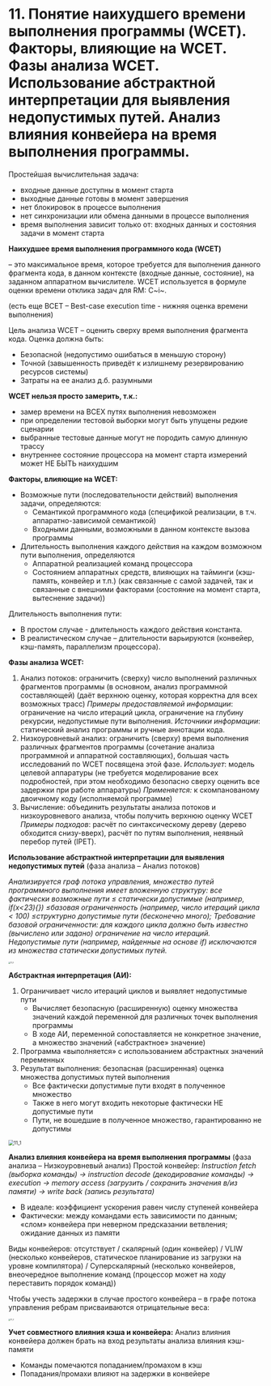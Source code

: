 # 11. Понятие наихудшего времени выполнения программы (WCET). Факторы, влияющие на WCET. Фазы анализа WCET. Использование абстрактной интерпретации для выявления недопустимых путей. Анализ влияния конвейера на время выполнения программы.

Простейшая вычислительная задача:

- входные данные доступны в момент старта
- выходные данные готовы в момент завершения
- нет блокировок в процессе выполнения
- нет синхронизации или обмена данными в процессе выполнения
- время выполнения зависит только от: входных данных и состояния задачи в момент старта

**Наихудшее время выполнения программного кода (WCET)** 

– это максимальное время, которое требуется для выполнения данного фрагмента кода, в данном контексте (входные данные, состояние), на заданном аппаратном вычислителе. WCET используется в формуле оценки времени отклика задач для RM: C~i~.

(есть еще BCET – Best-case execution time - нижняя оценка времени выполнения)

Цель анализа WCET – оценить сверху время выполнения фрагмента кода. Оценка должна быть:

- Безопасной (недопустимо ошибаться в меньшую сторону)
- Точной (завышенность приведёт к излишнему резервированию ресурсов системы)
- Затраты на ее анализ д.б. разумными

**WCET нельзя просто замерить, т.к.:**

- замер времени на ВСЕХ путях выполнения невозможен
- при определении тестовой выборки могут быть упущены редкие сценарии
- выбранные тестовые данные могут не породить самую длинную трассу
- внутреннее состояние процессора на момент старта измерений может НЕ БЫТЬ наихудшим

**Факторы, влияющие на WCET:**

- Возможные пути (последовательности действий) выполнения задачи, определяются:
  - Семантикой программного кода (спецификой реализации, в т.ч. аппаратно-зависимой семантикой)
  - Входными данными, возможными в данном контексте вызова программы
- Длительность выполнения каждого действия на каждом возможном пути выполнения, определяются
  - Аппаратной реализацией команд процессора
  - Состоянием аппаратных средств, влияющих на тайминги (кэш-память, конвейер и т.п.) (как связанные с самой задачей, так и связанные с внешними факторами (состояние на момент старта, вытеснение задачи))

 Длительность выполнения пути:

- В простом случае - длительность каждого действия константа.
- В реалистическом случае – длительности варьируются (конвейер, кэш-память, параллелизм процессора).

**Фазы анализа WCET:**

1. Анализ потоков: ограничить (сверху) число выполнений различных фрагментов программы (в основном, анализ программной составляющей) (даёт верхнюю оценку, которая корректна для всех возможных трасс)
    *Примеры предоставляемой информации*: ограничение на число итераций цикла, ограничение на глубину рекурсии, недопустимые пути выполнения.
    *Источники информации*: статический анализ программы и ручные аннотации кода.
2. Низкоуровневый анализ: ограничить (сверху) время выполнения различных фрагментов программы (сочетание анализа программной и аппаратной составляющих), большая часть исследований по WCET посвящена этой фазе.
   *Использует*: модель целевой аппаратуры (не требуется моделирование всех подробностей, при этом необходимо безопасно сверху оценить все задержки при работе аппаратуры)
   *Применяется:* к скомпанованому двоичному коду (исполняемой программе)
3. Вычисление: объединить результаты анализа потоков и низкоуровневого анализа, чтобы получить верхнюю оценку WCET
    *Примеры подходов*: расчёт по синтаксическому дереву (дерево обходится снизу-вверх), расчёт по путям выполнения, неявный перебор путей (IPET).

 

**Использование абстрактной интерпретации для выявления недопустимых путей** (фаза анализа – Анализ потоков)

*Анализируется граф потока управления, множество путей программного выполнения имеет вложенную структуру: все фактически возможные пути $\le$ статически допустимые (например, if(x<23){})  $\le$базовая ограниченность (например, число итераций цикла < 100)  $\le$структурно допустимые пути (бесконечно много); Требование базовой ограниченности: для каждого цикла должно быть известно (вычислено или задано) ограничение на число итераций. Недопустимые пути (например, найденные на основе if) исключаются из множества статически допустимых путей.*

<img src=".\img\11_0.PNG" alt="11_0" style="zoom: 25%;" />

**Абстрактная интерпретация (АИ):**

1. Ограничивает число итераций циклов и выявляет недопустимые пути
   - Вычисляет безопасную (расширенную) оценку множества значений каждой переменной для различных точек выполнения программы
   - В ходе АИ, переменной сопоставляется не конкретное значение, а множество значений («абстрактное» значение)
2. Программа «выполняется» с использованием абстрактных значений переменных
3. Результат выполнения: безопасная (расширенная) оценка множества допустимых путей выполнения
   - Все фактически допустимые пути входят в полученное множество
   - Также в него могут входить некоторые фактически НЕ допустимые пути
   - Пути, не вошедшие в полученное множество, гарантированно не допустимы

<img src=".\img\11_1.PNG" alt="11_1" style="zoom: 67%;" />

**Анализ влияния конвейера на время выполнения программы** (фаза анализа – Низкоуровневый анализ)
 Простой конвейер:
*Instruction fetch (выборка команды) -> instruction decode (декодирование команды) -> execution -> memory access (загрузить / сохранить значения в/из памяти) -> write back (запись результата)*

- В идеале: коэффициент ускорения равен числу ступеней конвейера
- Фактически: между командами есть зависимости по данным; «слом» конвейера при неверном предсказании ветвления; ожидание данных из памяти

Виды конвейеров: отсутствует / скалярный (один конвейер) / VLIW (несколько конвейеров, статическое планирование из загрузки на уровне компилятора) / Суперскалярный (несколько конвейеров, внеочередное выполнение команд (процессор может на ходу переставить порядок команд))

Чтобы учесть задержки в случае простого конвейера – в графе потока управления ребрам присваиваются отрицательные веса: 

<img src=".\img\11_2.PNG" alt="11_2" style="zoom: 25%;" />

 **Учет совместного влияния кэша и конвейера:**
 Анализ влияния конвейера должен брать на вход результаты анализа влияния кэш-памяти

- Команды помечаются попаданием/промахом в кэш
- Попадания/промахи влияют на задержки в конвейере